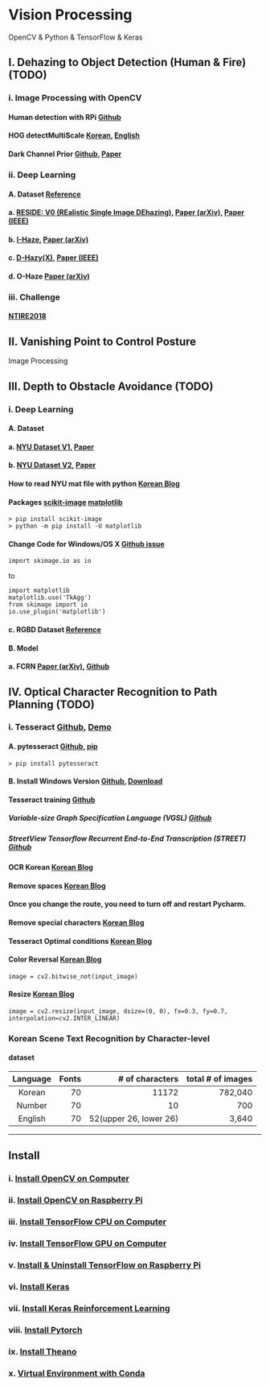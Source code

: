# Vision Processing
OpenCV & Python & TensorFlow & Keras

## I. Dehazing to Object Detection (Human & Fire) (TODO)

### i. Image Processing with OpenCV

#### Human detection with RPi [Github](https://github.com/OmalPerera/Human-detection-system-with-raspberry-Pi/blob/master/pi_surveillance.py)
#### HOG detectMultiScale [Korean](http://hamait.tistory.com/509), [English](https://www.pyimagesearch.com/2015/11/16/hog-detectmultiscale-parameters-explained/)
#### Dark Channel Prior [Github](https://github.com/anhenghuang/dehaze), [Paper](http://www.robots.ox.ac.uk/~vgg/rg/papers/hazeremoval.pdf)

### ii. Deep Learning

#### A. Dataset [Reference](https://www.researchgate.net/post/Is_there_exists_any_haze_fog_dust_smog_removal_images_data-set_with_ground_truth_images)

#### a. [RESIDE: V0 (REalistic Single Image DEhazing)](https://sites.google.com/view/reside-dehaze-datasets/reside-v0), [Paper (arXiv)](https://arxiv.org/pdf/1712.04143.pdf), [Paper (IEEE)](https://ieeexplore.ieee.org/stamp/stamp.jsp?arnumber=8451944)
#### b. [I-Haze](http://www.vision.ee.ethz.ch/ntire18/i-haze/), [Paper (arXiv)](https://arxiv.org/abs/1804.05091)
#### c. [D-Hazy(X)](http://www.meo.etc.upt.ro/AncutiProjectPages/D_Hazzy_ICIP2016/), [Paper (IEEE)](https://ieeexplore.ieee.org/document/7532754)
#### d. O-Haze [Paper (arXiv)](https://arxiv.org/abs/1804.05101)

### iii. Challenge
#### [NTIRE2018](http://www.vision.ee.ethz.ch/ntire18/)

## II. Vanishing Point to Control Posture
Image Processing

## III. Depth to Obstacle Avoidance (TODO)

### i. Deep Learning

#### A. Dataset

#### a. [NYU Dataset V1](https://cs.nyu.edu/~silberman/datasets/nyu_depth_v1.html), [Paper](https://cs.nyu.edu/~silberman/papers/indoor_seg_struct_light.pdf)
#### b. [NYU Dataset V2](https://cs.nyu.edu/~silberman/datasets/nyu_depth_v2.html), [Paper](https://cs.nyu.edu/~silberman/papers/indoor_seg_support.pdf)
#### How to read NYU mat file with python [Korean Blog](https://ddokkddokk.tistory.com/21)
#### Packages [scikit-image](http://scikit-image.org/docs/dev/install.html) [matplotlib](https://matplotlib.org/users/installing.html)
```
> pip install scikit-image
> python -m pip install -U matplotlib
```
#### Change Code for Windows/OS X [Github issue](https://github.com/scikit-image/scikit-image/issues/2595)
```
import skimage.io as io
```
to 
```
import matplotlib
matplotlib.use('TkAgg')
from skimage import io
io.use_plugin('matplotlib')
```
#### c. RGBD Dataset [Reference](http://www.open3d.org/docs/tutorial/Basic/rgbd_images/index.html#)

#### B. Model

#### a. FCRN [Paper (arXiv)](https://arxiv.org/abs/1606.00373), [Github](https://github.com/iro-cp/FCRN-DepthPrediction)

## IV. Optical Character Recognition to Path Planning (TODO)

### i. Tesseract [Github](https://github.com/tesseract-ocr/tesseract), [Demo](http://tesseract.projectnaptha.com/)

#### A. pytesseract [Github](https://github.com/madmaze/pytesseract), [pip](https://pypi.org/project/pytesseract/)
```
> pip install pytesseract
```

#### B. Install Windows Version [Github](https://github.com/tesseract-ocr/tesseract/wiki#windows), [Download](https://github.com/UB-Mannheim/tesseract/wiki) 
#### Tesseract training [Github](https://github.com/tesseract-ocr/tesseract/wiki/TrainingTesseract-4.00)
##### Variable-size Graph Specification Language (VGSL) [Github](https://github.com/tesseract-ocr/tesseract/wiki/VGSLSpecs)
##### StreetView Tensorflow Recurrent End-to-End Transcription (STREET) [Github](https://github.com/tensorflow/models/tree/master/research/street)
#### OCR Korean [Korean Blog](https://m.blog.naver.com/samsjang/220694855018)
#### Remove spaces [Korean Blog](https://hashcode.co.kr/questions/692/%EC%8A%A4%ED%8A%B8%EB%A7%81%EC%97%90-%EB%AA%A8%EB%93%A0-%EA%B3%B5%EB%B0%B1-%EB%AC%B8%EC%9E%90%EB%A5%BC-%EC%A0%9C%EA%B1%B0%ED%95%98%EA%B3%A0-%EC%8B%B6%EC%9D%80%EB%8D%B0-%EC%95%9E-%EB%92%A4-%EA%B3%B5%EB%B0%B1%EB%A7%8C-%EC%A0%9C%EA%B1%B0%EB%90%A9%EB%8B%88%EB%8B%A4)
#### Once you change the route, you need to turn off and restart Pycharm.
#### Remove special characters [Korean Blog](https://niceman.tistory.com/156)
#### Tesseract Optimal conditions [Korean Blog](https://creaby.tistory.com/17)
#### Color Reversal [Korean Blog](https://076923.github.io/posts/Python-opencv-11/)
```
image = cv2.bitwise_not(input_image)
```
#### Resize [Korean Blog](https://076923.github.io/posts/Python-opencv-8/)
```
image = cv2.resize(input_image, dsize=(0, 0), fx=0.3, fy=0.7, interpolation=cv2.INTER_LINEAR)
```

### Korean Scene Text Recognition by Character-level
#### dataset
|<center>Language</center> | Fonts | # of characters|total # of images|
|----------|----------:|----------:|----------:|
|<center>Korean</center>|70|11172|782,040|
|<center>Number</center>|70|10|700|
|<center>English</center>|70|52(upper 26, lower 26)|3,640|

----------------------------------------------------------------------------------------------------
## Install
### i.    [Install OpenCV on Computer](https://github.com/inyong37/Vision/blob/master/Install/OpenCV-Computer.md)
### ii.   [Install OpenCV on Raspberry Pi](https://github.com/inyong37/Vision/blob/master/Install/OpenCV-RaspberryPi.md)
### iii.  [Install TensorFlow CPU on Computer](https://github.com/inyong37/Vision/blob/master/Install/TensorFlow-Computer-CPU.md)
### iv.   [Install TensorFlow GPU on Computer](https://github.com/inyong37/Vision/blob/master/Install/TensorFlow-Computer-GPU.md)
### v.    [Install & Uninstall TensorFlow on Raspberry Pi](https://github.com/inyong37/Vision/blob/master/Install/TensorFlow-RaspberryPi.md)
### vi.   [Install Keras](https://github.com/inyong37/Vision/blob/master/Install/Keras.md)
### vii.  [Install Keras Reinforcement Learning](https://github.com/inyong37/Vision/blob/master/Install/Keras-ReinforcementLearning.md)
### viii. [Install Pytorch](https://github.com/inyong37/Vision/blob/master/Install/Pytorch.md)
### ix. [Install Theano](https://github.com/inyong37/Vision/blob/master/Install/Theano.md)
### x. [Virtual Environment with Conda](https://github.com/inyong37/Vision/blob/master/Install/Virtual-Environment_conda.md)
